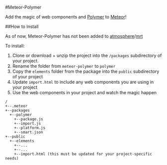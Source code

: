 #Meteor-Polymer

Add the magic of web components and [Polymer](http://polymer-project.org) to [Meteor](http://meteor.com)!

##How to Install

As of now, Meteor-Polymer has not been added to [atmosphere](http://atmosphere.meteor.com)/[mrt](http://oortcloud.github.io/meteorite/)

To install:

1. Clone or download + unzip the project into the `/packages` subdirectory of your project.
2. Rename the folder from `meteor-polymer` to `polymer`
3. Copy the `elements` folder from the package into the `public` subdirectory of your project
4. Update `import.html` to include any web components you are using in your project
5. Use the web components in your project and watch the magic happen

```
/
+--.meteor
+--packages
  +--polymer
    +--package.js
    +--import.js
    +--platform.js
    +--smart.json
+--public
  +--elements
    +--...
    +--...
    +--import.html (this must be updated for your project-specific needs)
```